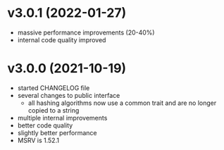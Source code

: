 # v3.0.1 (2022-01-27)
- massive performance improvements (20-40%)
- internal code quality improved

# v3.0.0 (2021-10-19)

- started CHANGELOG file
- several changes to public interface
  - all hashing algorithms now use a common trait and are no longer
    copied to a string
- multiple internal improvements
- better code quality
- slightly better performance
- MSRV is 1.52.1
